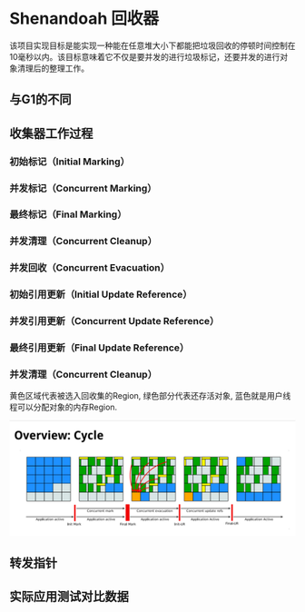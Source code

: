 # Shenandoah 回收器

该项目实现目标是能实现一种能在任意堆大小下都能把垃圾回收的停顿时间控制在10毫秒以内。该目标意味着它不仅是要并发的进行垃圾标记，还要并发的进行对象清理后的整理工作。



## 与G1的不同







## 收集器工作过程

### 初始标记（Initial Marking）



### 并发标记（Concurrent Marking）



### 最终标记（Final Marking）



### 并发清理（Concurrent Cleanup）



### 并发回收（Concurrent Evacuation）



### 初始引用更新（Initial Update Reference）



### 并发引用更新（Concurrent Update Reference）



### 最终引用更新（Final Update Reference）



### 并发清理（Concurrent Cleanup）



黄色区域代表被选入回收集的Region, 绿色部分代表还存活对象, 蓝色就是用户线程可以分配对象的内存Region.

![Shenandoah 垃圾回收工作过程](./Shenandoah收集器/pic_1.png)



## 转发指针





## 实际应用测试对比数据